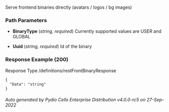 






 
Serve frontend binaries directly (avatars / logos / bg images)  


### Path Parameters

 - **BinaryType** (_string, required_) Currently supported values are USER and GLOBAL

 - **Uuid** (_string, required_) Id of the binary




### Response Example (200)
Response Type /definitions/restFrontBinaryResponse

```
{
  "Data": "string"
}
```




###### Auto generated by Pydio Cells Enterprise Distribution v4.0.0-rc5 on 27-Sep-2022
